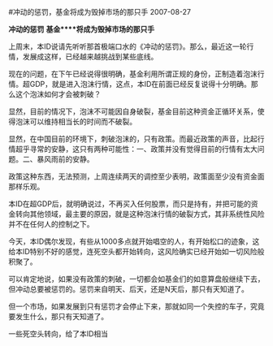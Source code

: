 #冲动的惩罚，基金将成为毁掉市场的那只手
2007-08-27

**冲动的惩罚**
**基金****将成为毁掉市场的那只手**

 
 
上周末，本ID说请先听听那首极端口水的《冲动的惩罚》。那么，最近这一轮行情，发展成这样，已经越来越挑战到某些底线。
 
现在的问题，在下午已经说得很明确，基金利用所谓正规的身份，正制造着泡沫行情。超GDP，就是进入泡沫行情，这点，本ID在前面已经反复说得十分明确。那么这个泡沫如何才会被刺破？
 
显然，目前的情况下，泡沫不可能因自身破裂，基金目前这种资金正循环关系，使得泡沫可以维持相当长的时间而不破裂。
 
显然，在中国目前的环境下，刺破泡沫的，只有政策。而最近政策的声音，比起行情超乎寻常的安静，这只有两种可能性：一、政策并没有觉得目前的行情有太大问题。二、暴风雨前的安静。
 
政策这种东西，无法预测，上周连续两天的调控至少表明，政策面至少没有资金面那样乐观。
 
本ID在超GDP后，就明确说过，不再买入任何股票，而只是持有，并把可能的资金转向其他领域，最主要的原因，就是这种泡沫行情的破裂方式，其非系统性风险并不在任何人的控制之下。
 
今天，本ID偶尔发现，有些从1000多点就开始唱空的人，有开始松口的迹象，这给本ID特别不好的感觉，连死空头都开始转向，这风险确实已经开始如一切风险般积聚了。
 
可以肯定地说，如果没有政策的刺破，一切都会如基金们的如意算盘般继续下去，但冲动总要被惩罚的。惩罚来自明天、后天，还是N天后，那只有天知道了。
 
但一个市场，如果发展到只有惩罚才会停止下来，那就如同一个失控的车子，究竟要发生什么，那只有天知道了。
 
一些死空头转向，给了本ID相当